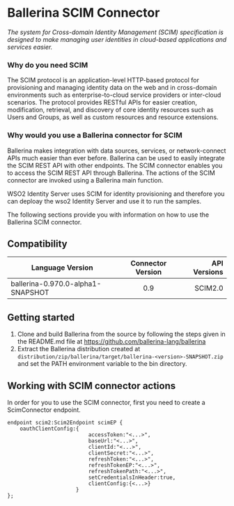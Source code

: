 # Ballerina SCIM Connector

*The system for Cross-domain Identity Management (SCIM) specification
 is designed to make managing user identities in cloud-based applications 
 and services easier.*

### Why do you need SCIM

The SCIM protocol is an application-level HTTP-based protocol for provisioning and managing 
identity data on the web and in cross-domain environments such as enterprise-to-cloud 
service providers or inter-cloud scenarios.  The protocol provides RESTful APIs for easier
creation, modification, retrieval, and discovery of core identity resources such as Users
and Groups, as well as custom resources and resource extensions. 

### Why would you use a Ballerina connector for SCIM

Ballerina makes integration with data sources, services, or network-connect APIs much easier than
ever before. Ballerina can be used to easily integrate the SCIM REST API with other endpoints.
The SCIM connector enables you to access the SCIM REST API through Ballerina. The actions of the
SCIM connector are invoked using a Ballerina main function. 

WSO2 Identity Server uses SCIM for identity provisioning and therefore you can deploay the wso2 
Identity Server and use it to run the samples. 


The following sections provide you with information on how to use the Ballerina SCIM connector.

## Compatibility
| Language Version        | Connector Version          | API Versions  |
| ------------- |:-------------:| -----:|
| ballerina-0.970.0-alpha1-SNAPSHOT     | 0.9 | SCIM2.0 |


## Getting started

1. Clone and build Ballerina from the source by following the steps given in the README.md 
file at https://github.com/ballerina-lang/ballerina
2. Extract the Ballerina distribution created at
 `distribution/zip/ballerina/target/ballerina-<version>-SNAPSHOT.zip` and set the 
 PATH environment variable to the bin directory.

## Working with SCIM connector actions

In order for you to use the SCIM connector, first you need to create a ScimConnector 
endpoint.

```ballerina
endpoint scim2:Scim2Endpoint scimEP {
    oauthClientConfig:{
                          accessToken:"<...>",
                          baseUrl:"<...>",
                          clientId:"<...>",
                          clientSecret:"<...>",
                          refreshToken:"<...>",
                          refreshTokenEP:"<...>",
                          refreshTokenPath:"<...>",
                          setCredentialsInHeader:true,
                          clientConfig:{<...>}
                      }
};
```
